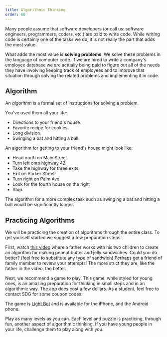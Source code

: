 ```yaml
---
title: Algorithmic Thinking
order: 60
---
```


Many people assume that software developers (or call us: software engineers,
programmers, coders, etc.) are paid to write code. While writing code is
certainly one of the tasks we do, it is not really the part that adds the most
value.

What adds the most value is **solving problems**. We solve these problems in the
language of computer code. If we are hired to write a company's employee
database we are actually being paid to figure out all of the needs they have
involving keeping track of employees and to improve that situation through
solving the related problems and implementing it in code.

## Algorithm

An _algorithm_ is a formal set of instructions for solving a problem.

You've used them all your life:

- Directions to your friend's house.
- Favorite recipe for cookies.
- Long division.
- Swinging a bat and hitting a ball.

An algorithm for getting to your friend's house might look like:

- Head north on Main Street
- Turn left onto highway 42
- Take the highway for three exits
- Exit on Parker Street
- Turn right on Palm Ave
- Look for the fourth house on the right
- Stop.

The algorithm for a more complex task such as swinging a bat and hitting a ball
would be significantly longer.

## Practicing Algorithms

We will be practicing the creation of algorithms through the entire class. To
get yourself started we suggest a few preparation steps.

First, watch [this video](https://www.youtube.com/watch?v=cDA3_5982h8) where a
father works with his two children to create an algorithm for making peanut
butter and jelly sandwiches. Could you do better? (feel free to substitute any
type of sandwich) Perhaps get a friend of family member to review your attempts!
The more strict they are, like the father in the video, the better.

Next, we recommend a game to play. This game, while styled for young ones, is an
amazing preparation for thinking in small steps and in an algorithmic way. The
app does cost a few dollars. As a student, feel free to contact SDG for some
coupon codes.

The game is [Light Bot](https://lightbot.com/) and is available for the iPhone,
and the Android phone.

Play as many levels as you can. Each level and puzzle is practicing, through
fun, another aspect of algorithmic thinking. If you have young people in your
life, challenge them to play along with you.

